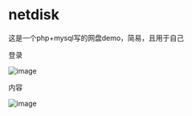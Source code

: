 # netdisk


这是一个php+mysql写的网盘demo，简易，且用于自己

登录

![image](https://user-images.githubusercontent.com/78641812/114266476-2c26a980-9a29-11eb-8039-c5dbfac31bb9.png)

内容

![image](https://user-images.githubusercontent.com/78641812/114266513-48c2e180-9a29-11eb-90b3-6df88f88c1a5.png)



